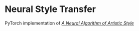 # Neural Style Transfer

PyTorch implementation of *[A Neural Algorithm of Artistic Style](https://arxiv.org/abs/1508.06576)*